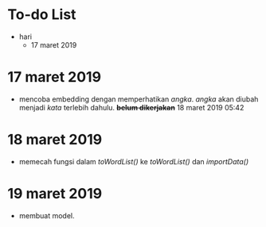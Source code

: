 # To-do List

* hari
	* 17 maret 2019

# 17 maret 2019
- mencoba embedding dengan memperhatikan *angka*. *angka* akan diubah menjadi *kata* terlebih dahulu. ~~**belum dikerjakan**~~ 18 maret 2019 05:42

# 18 maret 2019
- memecah fungsi dalam *toWordList()* ke *toWordList()* dan *importData()*

# 19 maret 2019
- membuat model. 
